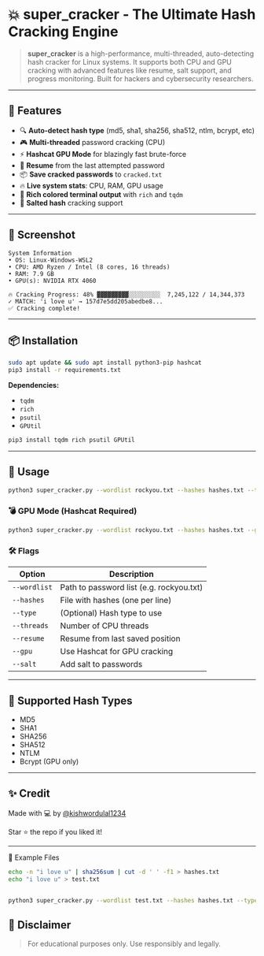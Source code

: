 # 💥 super_cracker - The Ultimate Hash Cracking Engine

&#x20;&#x20;

> **super_cracker** is a high-performance, multi-threaded, auto-detecting hash cracker for Linux systems. It supports both CPU and GPU cracking with advanced features like resume, salt support, and progress monitoring. Built for hackers and cybersecurity researchers.

---

## 🚀 Features

- 🔍 **Auto-detect hash type** (md5, sha1, sha256, sha512, ntlm, bcrypt, etc)
- 🎮 **Multi-threaded** password cracking (CPU)
- ⚡ **Hashcat GPU Mode** for blazingly fast brute-force
- 🧠 **Resume** from the last attempted password
- 📦 **Save cracked passwords** to `cracked.txt`
- 🔥 **Live system stats**: CPU, RAM, GPU usage
- 🌈 **Rich colored terminal output** with `rich` and `tqdm`
- 🧂 **Salted hash** cracking support

---

## 📸 Screenshot

```
System Information
• OS: Linux-Windows-WSL2
• CPU: AMD Ryzen / Intel (8 cores, 16 threads)
• RAM: 7.9 GB
• GPU(s): NVIDIA RTX 4060

🔥 Cracking Progress: 48% ▓▓▓▓▓▓▓▓▓░░░░░░░░░  7,245,122 / 14,344,373
✓ MATCH: 'i love u' → 157d7e5dd205abedbe8...
✅ Cracking complete!
```

---

## 📦 Installation

```bash
sudo apt update && sudo apt install python3-pip hashcat
pip3 install -r requirements.txt
```

**Dependencies:**

- `tqdm`
- `rich`
- `psutil`
- `GPUtil`

```bash
pip3 install tqdm rich psutil GPUtil
```

---

## 🧠 Usage

```bash
python3 super_cracker.py --wordlist rockyou.txt --hashes hashes.txt --threads 20 --type sha256
```

### 💣 GPU Mode (Hashcat Required)

```bash
python3 super_cracker.py --wordlist rockyou.txt --hashes hashes.txt --gpu
```

### 🛠 Flags

| Option       | Description                              |
| ------------ | ---------------------------------------- |
| `--wordlist` | Path to password list (e.g. rockyou.txt) |
| `--hashes`   | File with hashes (one per line)          |
| `--type`     | (Optional) Hash type to use              |
| `--threads`  | Number of CPU threads                    |
| `--resume`   | Resume from last saved position          |
| `--gpu`      | Use Hashcat for GPU cracking             |
| `--salt`     | Add salt to passwords                    |

---

## 🧪 Supported Hash Types

- MD5
- SHA1
- SHA256
- SHA512
- NTLM
- Bcrypt (GPU only)

---

## ✨ Credit

Made with 💻 by [@kishwordulal1234](https://github.com/kishwordulal1234)

Star ⭐ the repo if you liked it!

---

📁 Example Files
```bash
echo -n "i love u" | sha256sum | cut -d ' ' -f1 > hashes.txt
echo "i love u" > test.txt


python3 super_cracker.py --wordlist test.txt --hashes hashes.txt --type sha256 --threads 5
```
## 🔐 Disclaimer

> For educational purposes only. Use responsibly and legally.

